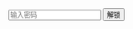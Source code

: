 <!DOCTYPE html>
<html>
<head>
  <title>解锁小程序</title>
  <style>
    .hidden { display: none; }
  </style>
</head>
<body>
  <input type="text" id="password" placeholder="输入密码">
  <button onclick="checkPassword()">解锁</button>
  <div id="secretContent" class="hidden">
    <h2>解锁成功！</h2>
    <p>这里是隐藏内容...</p>
  </div>
 
  <script>
    function checkPassword() {
      const password = document.getElementById("password").value;
      const secretContent = document.getElementById("secretContent");
      // 预设密码（可改为后端API调用）
      if (password === "m4A1") {
        secretContent.classList.remove("hidden");
      } else {
        alert("密码错误！");
      }
    }
  </script>
</body>
</html>
